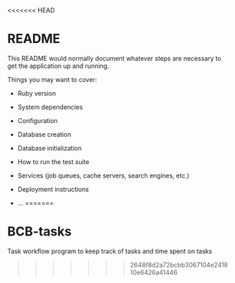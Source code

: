 <<<<<<< HEAD
# README

This README would normally document whatever steps are necessary to get the
application up and running.

Things you may want to cover:

* Ruby version

* System dependencies

* Configuration

* Database creation

* Database initialization

* How to run the test suite

* Services (job queues, cache servers, search engines, etc.)

* Deployment instructions

* ...
=======
# BCB-tasks

Task workflow program to keep track of tasks and time spent on tasks
>>>>>>> 2648f8d2a72bcbb3067104e241810e6426a41446
